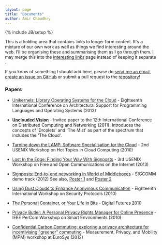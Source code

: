 ```yaml
---
layout: page
title: "Documents"
author: Amir Chaudhry
---
```

{% include JB/setup %}

<div class="services-box">
    <div style="float: right; margin-left: 20px;" class="icon">
        <span class="icon-file-text"></span>
    </div>
</div>

This is a holding area that contains links to longer form content. It's a 
mixture of our own work as well as things we find interesting around the web.
I'll be organising these and summarising them as I go through them.  I may 
merge this into the [interesting links][] page instead of keeping it separate
.

If you know of something I should add here, please do 
[send me an email][amir-email], 
[create an issue on GitHub][issue] or
submit a pull request to the [repository][]!

[amir-email]: mailto:amir@nymote.com?subject=New%20link%20to%20consider!
[issue]: https://github.com/nymote/nymote.github.io/issues/new
[repository]: https://github.com/nymote/nymote.github.io
[interesting links]: http://nymote.org/links

### Papers

- [Unikernels: Library Operating Systems for the Cloud](/docs/2013-asplos-mirage.pdf) - Eighteenth International Conference on Architectural Support for Programming Languages and Operating Systems (2013)

- **[Unclouded Vision](/docs/2011-icdn-unclouded-vision.pdf)** - Invited paper to the 12th International Conference on Distributed Computing and Networking (2011). Introduces the concepts of 'Droplets' and 'The Mist' as part of the spectrum that includes the 'The Cloud'.

- [Turning down the LAMP: Software Specialisation for the Cloud](/docs/2010-hotcloud-lamp.pdf) - 2nd USENIX Workshop on Hot Topics in Cloud Computing (2010)

- [Lost In the Edge: Finding Your Way With Signposts](/docs/2013-foci-signposts.pdf) - 3rd USENIX Workshop on Free and Open Communications on the Internet (2013)

- [Signposts: End-to-end networking in World of Middleboxes](/docs/2012-sigcomm-signposts-demo.pdf) - SIGCOMM demo track (2012) See also, [Poster 1](/docs/2012-sigcomm-signposts-poster.pdf) and [Poster 2](/docs/2012-signpost-poster-a4.pdf)

- [Using Dust Clouds to Enhance Anonymous Communication](/docs/2010-iswp-dustclouds.pdf) - Eighteenth International Workshop on Security Protocols (2010)

- [The Personal Container, or Your Life in Bits](/docs/2010-digitalfuture-perscon.pdf) - Digital Futures 2010

- [Privacy Butler: A Personal Privacy Rights Manager for Online Presence](/docs/2010-smarte-privacybutler.pdf) - IEEE PerCom Workshop on Smart Environments (2010)

- [Confidential Carbon Commuting: exploring a privacy architecture for incentivising "greener" commuting](docs/2012-mpm-caware.pdf) - Measurement, Privacy, and Mobility (MPM) workshop at EuroSys (2012)
